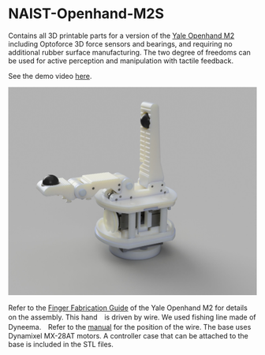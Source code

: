 # NAIST-Openhand-M2S

Contains all 3D printable parts for a version of the [Yale Openhand M2](https://www.eng.yale.edu/grablab/openhand/model_m2.html) including Optoforce 3D force sensors and bearings, and requiring no additional rubber surface manufacturing. The two degree of freedoms can be used for active perception and manipulation with tactile feedback.

See the demo video [here](https://youtu.be/vZjTQ-7LhDY).

![](render.jpg)

Refer to the [Finger Fabrication Guide](https://www.eng.yale.edu/grablab/openhand/model%20m2/Fabrication%20-%20Model%20M2%201.0.pdf) of the Yale Openhand M2 for details on the assembly.
This hand　is driven by wire. We used fishing line made of Dyneema.　Refer to the [manual](https://www.eng.yale.edu/grablab/openhand/model%20m2/Fabrication%20-%20Model%20M2%201.0.pdf) for the position of the wire.
The base uses Dynamixel MX-28AT motors. A controller case that can be attached to the base is included in the STL files.
